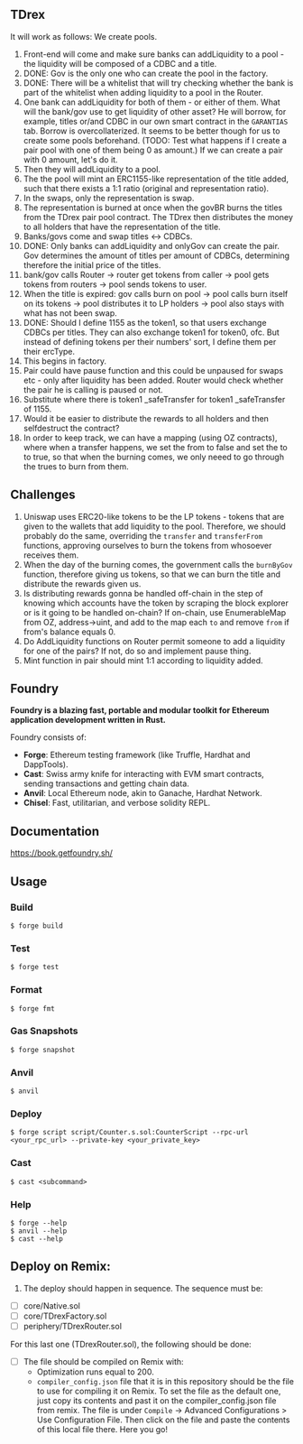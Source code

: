 ## TDrex

It will work as follows:
We create pools.
1. Front-end will come and make sure banks can addLiquidity to a pool - the liquidity will be composed of a CDBC and a title.
2. DONE: Gov is the only one who can create the pool in the factory.
2. DONE: There will be a whitelist that will try checking whether the bank is part of the whitelist when adding liquidity to a pool in the Router.
2. One bank can addLiquidity for both of them - or either of them. What will the bank/gov use to get liquidity of other asset? He will borrow, for example, titles or/and CDBC in our own smart contract in the `GARANTIAS` tab. Borrow is overcollaterized. It seems to be better though for us to create some pools beforehand. (TODO: Test what happens if I create a pair pool with one of them being 0 as amount.) If we can create a pair with 0 amount, let's do it.
3. Then they will addLiquidity to a pool.
4. The the pool will mint an ERC1155-like representation of the title added, such that there exists a 1:1 ratio (original and representation ratio).
5. In the swaps, only the representation is swap.
6. The representation is burned at once when the govBR burns the titles from the TDrex pair pool contract. The TDrex then distributes the money to all holders that have the representation of the title.
7. Banks/govs come and swap titles <-> CDBCs.
8. DONE: Only banks can addLiquidity and onlyGov can create the pair. Gov determines the amount of titles per amount of CDBCs, determining therefore the initial price of the titles. 
9. bank/gov calls Router -> router get tokens from caller -> pool gets tokens from routers -> pool sends tokens to user. 
10. When the title is expired: gov calls burn on pool -> pool calls burn itself on its tokens -> pool distributes it to LP holders -> pool also stays with what has not been swap. 
11. DONE: Should I define 1155 as the token1, so that users exchange CDBCs per titles. They can also exchange token1 for token0, ofc. But instead of defining tokens per their numbers' sort, I define them per their ercType. 
11. This begins in factory. 
12. Pair could have pause function and this could be unpaused for swaps etc - only after liquidity has been added. Router would check whether the pair he is calling is paused or not.
13. Substitute where there is token1 _safeTransfer for token1 _safeTransfer of 1155.
14. Would it be easier to distribute the rewards to all holders and then selfdestruct the contract?
15. In order to keep track, we can have a mapping (using OZ contracts), where when a transfer happens, we set the from to false and set the to to true, so that when the burning comes, we only neeed to go through the trues to burn from them.

## Challenges
1. Uniswap uses ERC20-like tokens to be the LP tokens - tokens that are given to the wallets that add liquidity to the pool. Therefore, we should probably do the same, overriding the `transfer` and `transferFrom` functions, approving ourselves to burn the tokens from whosoever receives them.
2. When the day of the burning comes, the government calls the `burnByGov` function, therefore giving us tokens, so that we can burn the title and distribute the rewards given us.
3. Is distributing rewards gonna be handled off-chain in the step of knowing which accounts have the token by scraping the block explorer or is it going to be handled on-chain? If on-chain, use EnumerableMap from OZ, address->uint, and add to the map each `to` and remove `from` if from's balance equals 0.
4. Do AddLiquidity functions on Router permit someone to add a liquidity for one of the pairs? If not, do so and implement pause thing.
5. Mint function in pair should mint 1:1 according to liquidity added. 

## Foundry

**Foundry is a blazing fast, portable and modular toolkit for Ethereum application development written in Rust.**

Foundry consists of:

-   **Forge**: Ethereum testing framework (like Truffle, Hardhat and DappTools).
-   **Cast**: Swiss army knife for interacting with EVM smart contracts, sending transactions and getting chain data.
-   **Anvil**: Local Ethereum node, akin to Ganache, Hardhat Network.
-   **Chisel**: Fast, utilitarian, and verbose solidity REPL.

## Documentation

https://book.getfoundry.sh/

## Usage

### Build

```shell
$ forge build
```

### Test

```shell
$ forge test
```

### Format

```shell
$ forge fmt
```

### Gas Snapshots

```shell
$ forge snapshot
```

### Anvil

```shell
$ anvil
```

### Deploy

```shell
$ forge script script/Counter.s.sol:CounterScript --rpc-url <your_rpc_url> --private-key <your_private_key>
```

### Cast

```shell
$ cast <subcommand>
```

### Help

```shell
$ forge --help
$ anvil --help
$ cast --help
```

## Deploy on Remix:

1. The deploy should happen in sequence. The sequence must be:
- [ ] core/Native.sol
- [ ] core/TDrexFactory.sol
- [ ] periphery/TDrexRouter.sol 

For this last one (TDrexRouter.sol), the following should be done:
- [ ] The file should be compiled on Remix with:
	- Optimization runs equal to 200.
	- `compiler_config.json` file that it is in this repository should be the file to use for compiling it on Remix. To set the file as the default one, just copy its contents and past it on the compiler_config.json file from remix. The file is under `Compile` -> Advanced Configurations > Use Configuration File. Then click on the file and paste the contents of this local file there. Here you go!

